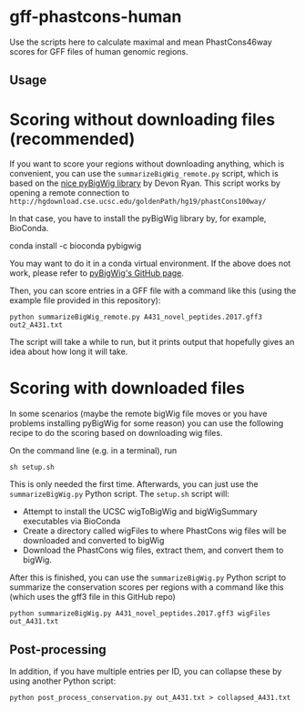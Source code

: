 # gff-phastcons-human
Use the scripts here to calculate maximal and mean PhastCons46way scores for GFF files of human genomic regions.

## Usage

# Scoring without downloading files (recommended)

If you want to score your regions without downloading anything, which is convenient, you can use the `summarizeBigWig_remote.py` script, which is based on the [nice pyBigWig library](https://github.com/dpryan79/pyBigWig) by Devon Ryan. This script works by opening a remote connection to `http://hgdownload.cse.ucsc.edu/goldenPath/hg19/phastCons100way/`

In that case, you have to install the pyBigWig library by, for example, BioConda.

conda install -c bioconda pybigwig

You may want to do it in a conda virtual environment. If the above does not work, please refer to [pyBigWig's GitHub page](https://github.com/dpryan79/pyBigWig).

Then, you can score entries in a GFF file with a command like this (using the example file provided in this repository):

`python summarizeBigWig_remote.py A431_novel_peptides.2017.gff3 out2_A431.txt`

The script will take a while to run, but it prints output that hopefully gives an idea about how long it will take.

# Scoring with downloaded files

In some scenarios (maybe the remote bigWig file moves or you have problems installing pyBigWig for some reason) you can use the following recipe to do the scoring based on downloading wig files. 

On the command line (e.g. in a terminal), run

`sh setup.sh`

This is only needed the first time. Afterwards, you can just use the `summarizeBigWig.py` Python script. The `setup.sh` script will:

- Attempt to install the UCSC wigToBigWig and bigWigSummary executables via BioConda
- Create a directory called wigFiles to where PhastCons wig files will be downloaded and converted to bigWig
- Download the PhastCons wig files, extract them, and convert them to bigWig.

After this is finished, you can use the `summarizeBigWig.py` Python script to summarize the conservation scores per regions with a command like this (which uses the gff3 file in this GitHub repo)

`python summarizeBigWig.py A431_novel_peptides.2017.gff3 wigFiles out_A431.txt`

## Post-processing

In addition, if you have multiple entries per ID, you can collapse these by using another Python script:

`python post_process_conservation.py out_A431.txt > collapsed_A431.txt`


